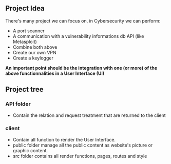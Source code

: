 ## Project Idea

There's many project we can focus on, in Cybersecurity we can perform:

- A port scanner
- A communication with a vulnerability informations db API (like Metasploit)
- Combine both above
- Create our own VPN
- Create a keylogger

**An important point should be the integration with one (or more) of the above functionnalities in a User Interface (UI)**

## Project tree

### API folder

- Contain the relation and request treatment that are returned to the client

### client

- Contain all function to render the User Interface.
- public folder manage all the public content as website's picture or graphic content.
- src folder contains all render functions, pages, routes and style
